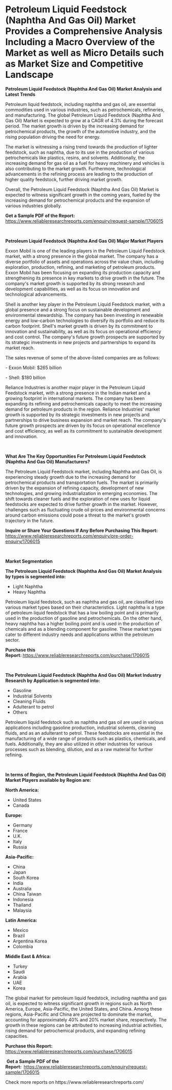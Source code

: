 <p><h1>Petroleum Liquid Feedstock (Naphtha And Gas Oil) Market Provides a Comprehensive Analysis Including a Macro Overview of the Market as well as Micro Details such as Market Size and Competitive Landscape</h1></p><p><strong>Petroleum Liquid Feedstock (Naphtha And Gas Oil) Market Analysis and Latest Trends</strong></p>
<p><p>Petroleum liquid feedstock, including naphtha and gas oil, are essential commodities used in various industries, such as petrochemicals, refineries, and manufacturing. The global Petroleum Liquid Feedstock (Naphtha And Gas Oil) Market is expected to grow at a CAGR of 4.3% during the forecast period. The market growth is driven by the increasing demand for petrochemical products, the growth of the automotive industry, and the rising population driving the need for energy.</p><p>The market is witnessing a rising trend towards the production of lighter feedstock, such as naphtha, due to its use in the production of various petrochemicals like plastics, resins, and solvents. Additionally, the increasing demand for gas oil as a fuel for heavy machinery and vehicles is also contributing to the market growth. Furthermore, technological advancements in the refining process are leading to the production of higher quality feedstock, further driving market growth.</p><p>Overall, the Petroleum Liquid Feedstock (Naphtha And Gas Oil) Market is expected to witness significant growth in the coming years, fueled by the increasing demand for petrochemical products and the expansion of various industries globally.</p></p>
<p><strong>Get a Sample PDF of the Report:&nbsp;</strong> <a href="https://www.reliableresearchreports.com/enquiry/request-sample/1706015">https://www.reliableresearchreports.com/enquiry/request-sample/1706015</a></p>
<p>&nbsp;</p>
<p><strong>Petroleum Liquid Feedstock (Naphtha And Gas Oil) Major Market Players</strong></p>
<p><p>Exxon Mobil is one of the leading players in the Petroleum Liquid Feedstock market, with a strong presence in the global market. The company has a diverse portfolio of assets and operations across the value chain, including exploration, production, refining, and marketing of petroleum products. Exxon Mobil has been focusing on expanding its production capacity and strengthening its presence in key markets to drive growth in the future. The company's market growth is supported by its strong research and development capabilities, as well as its focus on innovation and technological advancements.</p><p>Shell is another key player in the Petroleum Liquid Feedstock market, with a global presence and a strong focus on sustainable development and environmental stewardship. The company has been investing in renewable energy and low-carbon technologies to diversify its portfolio and reduce its carbon footprint. Shell's market growth is driven by its commitment to innovation and sustainability, as well as its focus on operational efficiency and cost control. The company's future growth prospects are supported by its strategic investments in new projects and partnerships to expand its market reach.</p><p>The sales revenue of some of the above-listed companies are as follows:</p><p>- Exxon Mobil: $265 billion</p><p>- Shell: $180 billion</p><p>Reliance Industries is another major player in the Petroleum Liquid Feedstock market, with a strong presence in the Indian market and a growing footprint in international markets. The company has been expanding its refining and petrochemicals capacity to meet the increasing demand for petroleum products in the region. Reliance Industries' market growth is supported by its strategic investments in new projects and partnerships to drive business expansion and market reach. The company's future growth prospects are driven by its focus on operational excellence and cost efficiency, as well as its commitment to sustainable development and innovation.</p></p>
<p>&nbsp;</p>
<p><strong>What Are The Key Opportunities For Petroleum Liquid Feedstock (Naphtha And Gas Oil) Manufacturers?</strong></p>
<p><p>The Petroleum Liquid Feedstock market, including Naphtha and Gas Oil, is experiencing steady growth due to the increasing demand for petrochemical products and transportation fuels. The market is primarily driven by the expansion of refining capacity, development of new technologies, and growing industrialization in emerging economies. The shift towards cleaner fuels and the exploration of new uses for liquid feedstocks are expected to drive further growth in the market. However, challenges such as fluctuating crude oil prices and environmental concerns around carbon emissions could pose a threat to the market's growth trajectory in the future.</p></p>
<p><strong>Inquire or Share Your Questions If Any Before Purchasing This Report:</strong> <a href="https://www.reliableresearchreports.com/enquiry/pre-order-enquiry/1706015">https://www.reliableresearchreports.com/enquiry/pre-order-enquiry/1706015</a></p>
<p>&nbsp;</p>
<p><strong>Market Segmentation</strong></p>
<p><strong>The Petroleum Liquid Feedstock (Naphtha And Gas Oil) Market Analysis by types is segmented into:</strong></p>
<p><ul><li>Light Naphtha</li><li>Heavy Naphtha</li></ul></p>
<p><p>Petroleum liquid feedstock, such as naphtha and gas oil, are classified into various market types based on their characteristics. Light naphtha is a type of petroleum liquid feedstock that has a low boiling point and is primarily used in the production of gasoline and petrochemicals. On the other hand, heavy naphtha has a higher boiling point and is used in the production of chemicals and as a blending component for gasoline. These market types cater to different industry needs and applications within the petroleum sector.</p></p>
<p><strong>Purchase this Report:&nbsp;</strong><a href="https://www.reliableresearchreports.com/purchase/1706015">https://www.reliableresearchreports.com/purchase/1706015</a></p>
<p>&nbsp;</p>
<p><strong>The Petroleum Liquid Feedstock (Naphtha And Gas Oil) Market Industry Research by Application is segmented into:</strong></p>
<p><ul><li>Gasoline</li><li>Industrial Solvents</li><li>Cleaning Fluids</li><li>Adulterant to petrol</li><li>Others</li></ul></p>
<p><p>Petroleum liquid feedstock such as naphtha and gas oil are used in various applications including gasoline production, industrial solvents, cleaning fluids, and as an adulterant to petrol. These feedstocks are essential in the manufacturing of a wide range of products such as plastics, chemicals, and fuels. Additionally, they are also utilized in other industries for various processes such as blending, dilution, and as a raw material for further refining.</p></p>
<p>&nbsp;</p>
<p><strong>In terms of Region, the Petroleum Liquid Feedstock (Naphtha And Gas Oil) Market Players available by Region are:</strong></p>
<p>
    <p> <strong> North America: </strong>
        <ul>
            <li>United States</li>
            <li>Canada</li>
        </ul>
        </p> 
    <p> <strong> Europe: </strong>
        <ul>
            <li>Germany</li>
            <li>France</li>
            <li>U.K.</li>
            <li>Italy</li>
            <li>Russia</li>
        </ul>
        </p> 
    <p> <strong> Asia-Pacific: </strong>
        <ul>
            <li>China</li>
            <li>Japan</li>
            <li>South Korea</li>
            <li>India</li>
            <li>Australia</li>
            <li>China Taiwan</li>
            <li>Indonesia</li>
            <li>Thailand</li>
            <li>Malaysia</li>
        </ul>
        </p> 
    <p> <strong> Latin America: </strong>
        <ul>
            <li>Mexico</li>
            <li>Brazil</li>
            <li>Argentina Korea</li>
            <li>Colombia</li>
        </ul>
        </p> 
    <p> <strong> Middle East & Africa: </strong>
        <ul>
            <li>Turkey</li>
            <li>Saudi</li>
            <li>Arabia</li>
            <li>UAE</li>
            <li>Korea</li>
        </ul>
    </p>
    </p>
<p><p>The global market for petroleum liquid feedstock, including naphtha and gas oil, is expected to witness significant growth in regions such as North America, Europe, Asia-Pacific, the United States, and China. Among these regions, Asia-Pacific and China are projected to dominate the market, accounting for approximately 40% and 20% market share, respectively. The growth in these regions can be attributed to increasing industrial activities, rising demand for petrochemical products, and expanding refining capacities.</p></p>
<p><strong>Purchase this Report: </strong><a href="https://www.reliableresearchreports.com/purchase/1706015">https://www.reliableresearchreports.com/purchase/1706015</a></p>
<p>&nbsp;<strong>Get a Sample PDF of the Report:&nbsp;&nbsp;</strong><a href="https://www.reliableresearchreports.com/enquiry/request-sample/1706015">https://www.reliableresearchreports.com/enquiry/request-sample/1706015</a></p>
<p><strong></strong></p>
<p>Check more reports on https://www.reliableresearchreports.com/</p>